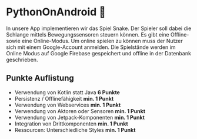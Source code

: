 <style>
td, th {
   border: none!important;
}
</style>

# PythonOnAndroid :snake:
In unsere App implementieren wir das Spiel Snake. Der Spieler soll dabei die Schlange mittels 
Bewegungssensoren steuern können. Es gibt eine Offline- sowie eine Online-Modus. 
Um online spielen zu können muss der Nutzer sich mit einem Google-Account anmelden. 
Die Spielstände werden im Online Modus auf Google Firebase gespeichert 
und offline in der Datenbank geschrieben.

## Punkte Auflistung
* Verwendung von Kotlin statt Java           **6 Punkte**
* Persistenz / Offlinefähigkeit         **min. 1 Punkt**
* Verwendung von Webservices            **min. 1 Punkt**
* Verwendung von Aktoren oder Sensoren  **min. 1 Punkt**
* Verwendung von Jetpack-Komponenten    **min. 1 Punkt**
* Integration von Drittkomponenten      **min. 1 Punkt**
* Ressourcen: Unterschiedliche Styles   **min. 1 Punkt**